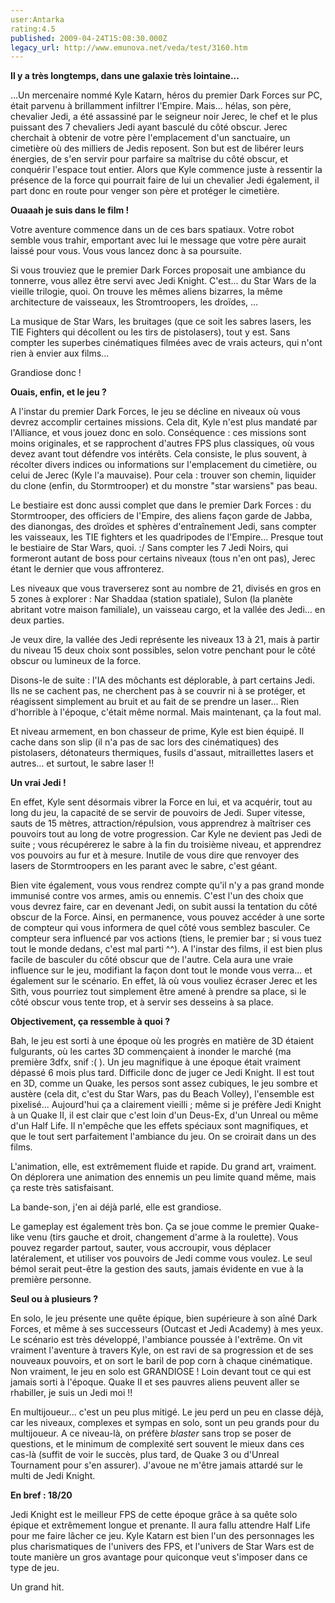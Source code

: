 ```yaml
---
user:Antarka
rating:4.5
published: 2009-04-24T15:08:30.000Z
legacy_url: http://www.emunova.net/veda/test/3160.htm
---
```

**Il y a très longtemps, dans une galaxie très lointaine...**  

  

...Un mercenaire nommé Kyle Katarn, héros du premier Dark Forces sur PC, était parvenu à brillamment infiltrer l'Empire. Mais... hélas, son père, chevalier Jedi, a été assassiné par le seigneur noir Jerec, le chef et le plus puissant des 7 chevaliers Jedi ayant basculé du côté obscur. Jerec cherchait à obtenir de votre père l'emplacement d'un sanctuaire, un cimetière où des milliers de Jedis reposent. Son but est de libérer leurs énergies, de s'en servir pour parfaire sa maîtrise du côté obscur, et conquérir l'espace tout entier. Alors que Kyle commence juste à ressentir la présence de la force qui pourrait faire de lui un chevalier Jedi également, il part donc en route pour venger son père et protéger le cimetière.  

  

**Ouaaah je suis dans le film !**  

  

Votre aventure commence dans un de ces bars spatiaux. Votre robot semble vous trahir, emportant avec lui le message que votre père aurait laissé pour vous. Vous vous lancez donc à sa poursuite.  

  

Si vous trouviez que le premier Dark Forces proposait une ambiance du tonnerre, vous allez être servi avec Jedi Knight. C'est... du Star Wars de la vieille trilogie, quoi. On trouve les mêmes aliens bizarres, la même architecture de vaisseaux, les Stromtroopers, les droïdes, ...  

  

La musique de Star Wars, les bruitages (que ce soit les sabres lasers, les TIE Fighters qui décollent ou les tirs de pistolasers), tout y est. Sans compter les superbes cinématiques filmées avec de vrais acteurs, qui n'ont rien à envier aux films...  

  

Grandiose donc !  

  

**Ouais, enfin, et le jeu ?**  

  

A l'instar du premier Dark Forces, le jeu se décline en niveaux où vous devrez accomplir certaines missions. Cela dit, Kyle n'est plus mandaté par l'Alliance, et vous jouez donc en solo. Conséquence : ces missions sont moins originales, et se rapprochent d'autres FPS plus classiques, où vous devez avant tout défendre vos intérêts. Cela consiste, le plus souvent, à récolter divers indices ou informations sur l'emplacement du cimetière, ou celui de Jerec (Kyle l'a mauvaise). Pour cela : trouver son chemin, liquider du clone (enfin, du Stormtrooper) et du monstre "star warsiens" pas beau.  

  

Le bestiaire est donc aussi complet que dans le premier Dark Forces : du Stormtrooper, des officiers de l'Empire, des aliens façon garde de Jabba, des dianongas, des droïdes et sphères d'entraînement Jedi, sans compter les vaisseaux, les TIE fighters et les quadripodes de l'Empire... Presque tout le bestiaire de Star Wars, quoi. :/ Sans compter les 7 Jedi Noirs, qui formeront autant de boss pour certains niveaux (tous n'en ont pas), Jerec étant le dernier que vous affronterez.  

  

Les niveaux que vous traverserez sont au nombre de 21, divisés en gros en 5 zones à explorer : Nar Shaddaa (station spatiale), Sulon (la planète abritant votre maison familiale), un vaisseau cargo, et la vallée des Jedi... en deux parties.  

  

Je veux dire, la vallée des Jedi représente les niveaux 13 à 21, mais à partir du niveau 15 deux choix sont possibles, selon votre penchant pour le côté obscur ou lumineux de la force.  

  

Disons-le de suite : l'IA des môchants est déplorable, à part certains Jedi. Ils ne se cachent pas, ne cherchent pas à se couvrir ni à se protéger, et réagissent simplement au bruit et au fait de se prendre un laser... Rien d'horrible à l'époque, c'était même normal. Mais maintenant, ça la fout mal.  

  

Et niveau armement, en bon chasseur de prime, Kyle est bien équipé. Il cache dans son slip (il n'a pas de sac lors des cinématiques) des pistolasers, détonateurs thermiques, fusils d'assaut, mitraillettes lasers et autres... et surtout, le sabre laser !!  

  

**Un vrai Jedi !**  

  

En effet, Kyle sent désormais vibrer la Force en lui, et va acquérir, tout au long du jeu, la capacité de se servir de pouvoirs de Jedi. Super vitesse, sauts de 15 mètres, attraction/répulsion, vous apprendrez à maîtriser ces pouvoirs tout au long de votre progression. Car Kyle ne devient pas Jedi de suite ; vous récupérerez le sabre à la fin du troisième niveau, et apprendrez vos pouvoirs au fur et à mesure. Inutile de vous dire que renvoyer des lasers de Stormtroopers en les parant avec le sabre, c'est géant.  

  

Bien vite également, vous vous rendrez compte qu'il n'y a pas grand monde immunisé contre vos armes, amis ou ennemis. C'est l'un des choix que vous devrez faire, car en devenant Jedi, on subit aussi la tentation du côté obscur de la Force. Ainsi, en permanence, vous pouvez accéder à une sorte de compteur qui vous informera de quel côté vous semblez basculer. Ce compteur sera influencé par vos actions (tiens, le premier bar ; si vous tuez tout le monde dedans, c'est mal parti ^^). A l'instar des films, il est bien plus facile de basculer du côté obscur que de l'autre. Cela aura une vraie influence sur le jeu, modifiant la façon dont tout le monde vous verra... et également sur le scénario. En effet, là où vous vouliez écraser Jerec et les Sith, vous pourriez tout simplement être amené à prendre sa place, si le côté obscur vous tente trop, et à servir ses desseins à sa place.  

  

**Objectivement, ça ressemble à quoi ?**  

  

Bah, le jeu est sorti à une époque où les progrès en matière de 3D étaient fulgurants, où les cartes 3D commençaient à inonder le marché (ma première 3dfx, snif :( ). Un jeu magnifique à une époque était vraiment dépassé 6 mois plus tard. Difficile donc de juger ce Jedi Knight. Il est tout en 3D, comme un Quake, les persos sont assez cubiques, le jeu sombre et austère (cela dit, c'est du Star Wars, pas du Beach Volley), l'ensemble est pixelisé... Aujourd'hui ça a clairement vieilli ; même si je préfère Jedi Knight à un Quake II, il est clair que c'est loin d'un Deus-Ex, d'un Unreal ou même d'un Half Life. Il n'empêche que les effets spéciaux sont magnifiques, et que le tout sert parfaitement l'ambiance du jeu. On se croirait dans un des films.  

  

L'animation, elle, est extrêmement fluide et rapide. Du grand art, vraiment. On déplorera une animation des ennemis un peu limite quand même, mais ça reste très satisfaisant.  

  

La bande-son, j'en ai déjà parlé, elle est grandiose.  

  

Le gameplay est également très bon. Ça se joue comme le premier Quake-like venu (tirs gauche et droit, changement d'arme à la roulette). Vous pouvez regarder partout, sauter, vous accroupir, vous déplacer latéralement, et utiliser vos pouvoirs de Jedi comme vous voulez. Le seul bémol serait peut-être la gestion des sauts, jamais évidente en vue à la première personne.  

  

**Seul ou à plusieurs ?**  

  

En solo, le jeu présente une quête épique, bien supérieure à son aîné Dark Forces, et même à ses successeurs (Outcast et Jedi Academy) à mes yeux. Le scénario est très développé, l'ambiance poussée à l'extrême. On vit vraiment l'aventure à travers Kyle, on est ravi de sa progression et de ses nouveaux pouvoirs, et on sort le baril de pop corn à chaque cinématique. Non vraiment, le jeu en solo est GRANDIOSE ! Loin devant tout ce qui est jamais sorti à l'époque. Quake II et ses pauvres aliens peuvent aller se rhabiller, je suis un Jedi moi !!  

  

En multijoueur... c'est un peu plus mitigé. Le jeu perd un peu en classe déjà, car les niveaux, complexes et sympas en solo, sont un peu grands pour du multijoueur. A ce niveau-là, on préfère _blaster_ sans trop se poser de questions, et le minimum de complexité sert souvent le mieux dans ces cas-là (suffit de voir le succès, plus tard, de Quake 3 ou d'Unreal Tournament pour s'en assurer). J'avoue ne m'être jamais attardé sur le multi de Jedi Knight.  

  

**En bref : 18/20**  

  

Jedi Knight est le meilleur FPS de cette époque grâce à sa quête solo épique et extrêmement longue et prenante. Il aura fallu attendre Half Life pour me faire lâcher ce jeu. Kyle Katarn est bien l'un des personnages les plus charismatiques de l'univers des FPS, et l'univers de Star Wars est de toute manière un gros avantage pour quiconque veut s'imposer dans ce type de jeu.  

  

Un grand hit.